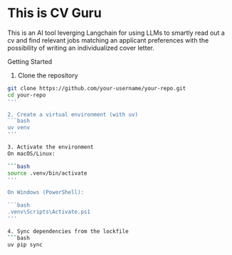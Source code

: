 # This is CV Guru

This is an AI tool leverging Langchain for using LLMs to smartly read out a cv and find relevant jobs matching an applicant preferences with the possibility of writing an individualized cover letter.

Getting Started
1. Clone the repository
```bash
git clone https://github.com/your-username/your-repo.git
cd your-repo
'''

2. Create a virtual environment (with uv)
```bash
uv venv
'''

3. Activate the environment
On macOS/Linux:

```bash
source .venv/bin/activate
'''

On Windows (PowerShell):

```bash
.venv\Scripts\Activate.ps1
'''

4. Sync dependencies from the lockfile
```bash
uv pip sync
